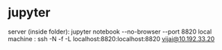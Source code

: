 # jupyter
server (inside folder): jupyter notebook --no-browser --port 8820
local machine : ssh -N -f -L localhost:8820:localhost:8820 vijai@10.192.33.20
